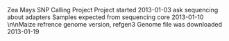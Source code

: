 Zea Mays SNP Calling Project
Project started 2013-01-03
ask sequencing about adapters
Samples expected from sequencing core 2013-01-10
\n\nMaize refrence genome version, refgen3
Genome file was downloaded 2013-01-19

